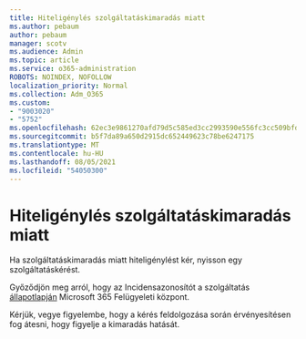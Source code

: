 ```yaml
---
title: Hiteligénylés szolgáltatáskimaradás miatt
ms.author: pebaum
author: pebaum
manager: scotv
ms.audience: Admin
ms.topic: article
ms.service: o365-administration
ROBOTS: NOINDEX, NOFOLLOW
localization_priority: Normal
ms.collection: Adm_O365
ms.custom:
- "9003020"
- "5752"
ms.openlocfilehash: 62ec3e9861270afd79d5c585ed3cc2993590e556fc3cc509bfda3e5d28850f0c
ms.sourcegitcommit: b5f7da89a650d2915dc652449623c78be6247175
ms.translationtype: MT
ms.contentlocale: hu-HU
ms.lasthandoff: 08/05/2021
ms.locfileid: "54050300"
---
```

# <a name="credit-request-due-to-a-service-outage"></a>Hiteligénylés szolgáltatáskimaradás miatt

Ha szolgáltatáskimaradás miatt hiteligénylést kér, nyisson egy szolgáltatáskérést.

Győződjön meg arról, hogy az Incidensazonosítót a szolgáltatás [állapotlapján](https://docs.microsoft.com/office365/enterprise/view-service-health) Microsoft 365 Felügyeleti központ.

Kérjük, vegye figyelembe, hogy a kérés feldolgozása során érvényesítésen fog átesni, hogy figyelje a kimaradás hatását.
